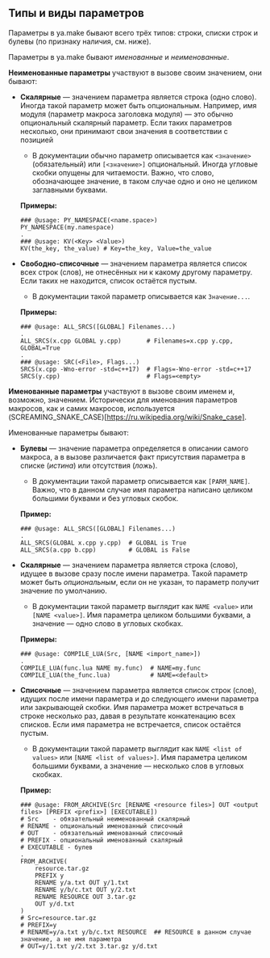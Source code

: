 ## Типы и виды параметров

Параметры в ya.make бывают всего трёх типов: строки, списки строк и булевы (по признаку наличия, см. ниже).

Параметры в ya.make бывают *именованные* и *неименованные*.

**Неименованные параметры** участвуют в вызове своим значением, они бывают:

- **Скалярные** — значением параметра является строка (одно слово). Иногда такой параметр может быть опциональным. Например, имя модуля 
   (параметр макроса заголовка модуля) — это обычно опциональный скалярный параметр.  Если таких параметров несколько, они принимают свои
   значения в соответствии с позицией

  - В документации обычно параметр описывается как `<значение>` (обязательный) или `[<значение>]` опциональный. Иногда угловые скобки опущены для читаемости.
    Важно, что слово, обозначающее значение, в таком случае одно и оно не целиком заглавными буквами.

  __Примеры:__
  ```
  ### @usage: PY_NAMESPACE(<name.space>)
  PY_NAMESPACE(my.namespace)
  .
  ### @usage: KV(<Key> <Value>)
  KV(the_key, the_value) # Key=the_key, Value=the_value
  ```

- **Свободно-списочные** — значением параметра является список всех строк (слов), не отнесённых ни к какому другому параметру. Если таких не находится, список остаётся пустым.
  - В документации такой параметр описывается как `Значение...`. 

  __Примеры:__
  ```
  ### @usage: ALL_SRCS([GLOBAL] Filenames...)
  .
  ALL_SRCS(x.cpp GLOBAL y.cpp)       # Filenames=x.cpp y.cpp, GLOBAL=True
  .
  ### @usage: SRC(<File>, Flags...)
  SRCS(x.cpp -Wno-error -std=c++17)  # Flags=-Wno-error -std=c++17
  SRCS(y.cpp)                        # Flags=<empty>
  ```

**Именованные параметры** участвуют в вызове своим именем и, возможно, значением. Исторически для именования параметров макросов, как и самих макросов, используется
(SCREAMING_SNAKE_CASE)[https://ru.wikipedia.org/wiki/Snake_case].

Именованные параметры бывают:

- **Булевы** — значение параметра определяется в описании самого макроса, а в вызове различается факт присутствия параметра в списке (*истина*) или отсутствия (*ложь*).
  - В документации такой параметр описывается как `[PARM_NAME]`. Важно, что в данном случае имя параметра написано целиком большими буквами и без угловых скобок.

  __Пример:__
  ```
  ### @usage: ALL_SRCS([GLOBAL] Filenames...)
  .
  ALL_SRCS(GLOBAL x.cpp y.cpp)  # GLOBAL is True
  ALL_SRCS(a.cpp b.cpp)         # GLOBAL is False
  ```

- **Скалярные** — значением параметра является строка (слово), идущее в вызове сразу после имени параметра. Такой параметр может быть *опциональным*, если он не указан,
  то параметр получит значение по умолчанию.
  - В документации такой параметр выглядит как `NAME <value>` или `[NAME <value>]`. Имя параметра целиком большими буквами, а значение — одно слово в угловых скобках.

  __Примеры:__
  ```
  ### @usage: COMPILE_LUA(Src, [NAME <import_name>])
  .
  COMPILE_LUA(func.lua NAME my.func)  # NAME=my.func
  COMPILE_LUA(the_func.lua)           # NAME=<default>
  ```

- **Списочные** — значением параметра является список строк (слов), идущих после имени параметра и до следующего имени параметра или закрывающей скобки.
  Имя параметра может встречаться в строке несколько раз, давая в результате конкатенацию всех списков. Если имя параметра не встречается, список остаётся пустым.
  - В документации такой параметр выглядит как `NAME <list of values>` или `[NAME <list of values>]`. Имя параметра целиком большими буквами, а
    значение — несколько слов в угловых скобках. 

  __Пример:__
  ```  
  ### @usage: FROM_ARCHIVE(Src [RENAME <resource files>] OUT <output files> [PREFIX <prefix>] [EXECUTABLE])
  # Src    - обязательный неименованный скалярный
  # RENAME - опциональный именованный списочный
  # OUT    - обязательный именованный списочный
  # PREFIX - опциональный именованный скалярный
  # EXECUTABLE - булев
  .
  FROM_ARCHIVE(
      resource.tar.gz
      PREFIX y
      RENAME y/a.txt OUT y/1.txt
      RENAME y/b/c.txt OUT y/2.txt
      RENAME RESOURCE OUT 3.tar.gz
      OUT y/d.txt
  )
  # Src=resource.tar.gz 
  # PREFIX=y
  # RENAME=y/a.txt y/b/c.txt RESOURCE  ## RESOURCE в данном случае значение, а не имя параметра
  # OUT=y/1.txt y/2.txt 3.tar.gz y/d.txt
  ```
